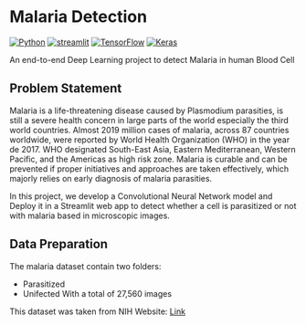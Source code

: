 # **Malaria Detection**

[![Python](https://img.shields.io/badge/python-3670A0?style=for-the-badge&logo=python&logoColor=ffdd54)](https://www.python.org)
[![streamlit](https://img.shields.io/badge/Streamlit-FF4B4B?style=for-the-badge&logo=Streamlit&logoColor=white)](https://streamlit.io/)
[![TensorFlow](https://img.shields.io/badge/TensorFlow-%23FF6F00.svg?style=for-the-badge&logo=TensorFlow&logoColor=white)](https://www.tensorflow.org/)
[![Keras](https://img.shields.io/badge/Keras-%23D00000.svg?style=for-the-badge&logo=Keras&logoColor=white)](https://keras.io/)

An end-to-end Deep Learning project to detect Malaria in human Blood Cell

## **Problem Statement**
Malaria is a life-threatening disease caused by Plasmodium parasities, is still a severe health concern in large parts of the world especially the third world countries. Almost 2019 million cases of malaria, across 87 countries worldwide, were reported by World Health Organization (WHO) in the year de 2017. WHO designated South-East Asia, Eastern Mediterranean, Western Pacific, and the Americas as high risk zone. Malaria is curable and can be prevented if proper initiatives and approaches are taken effectively, which majorly relies on early diagnosis of malaria parasities.

In this project, we develop a Convolutional Neural Network model and Deploy it in a Streamlit web app to detect whether a cell is parasitized or not with malaria based in microscopic images.

## **Data Preparation**
The malaria dataset contain two folders:
  - Parasitized 
  - Unifected
With a total of 27,560 images

This dataset was taken from NIH Website: [Link](https://ceb.nlm.nih.gov/repositories/malaria-datasets/)


